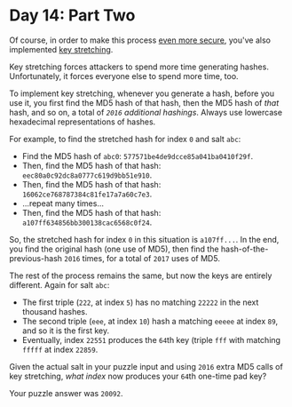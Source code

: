 # Day 14: Part Two

Of course, in order to make this process [even more
secure](https://en.wikipedia.org/wiki/MD5#Security), you've also
implemented [key
stretching](https://en.wikipedia.org/wiki/Key_stretching).

Key stretching forces attackers to spend more time generating hashes.
Unfortunately, it forces everyone else to spend more time, too.

To implement key stretching, whenever you generate a hash, before you
use it, you first find the MD5 hash of that hash, then the MD5 hash of
*that* hash, and so on, a total of *`2016` additional hashings*. Always
use lowercase hexadecimal representations of hashes.

For example, to find the stretched hash for index `0` and salt `abc`:

-   Find the MD5 hash of `abc0`: `577571be4de9dcce85a041ba0410f29f`.
-   Then, find the MD5 hash of that hash:
    `eec80a0c92dc8a0777c619d9bb51e910`.
-   Then, find the MD5 hash of that hash:
    `16062ce768787384c81fe17a7a60c7e3`.
-   ...repeat many times...
-   Then, find the MD5 hash of that hash:
    `a107ff634856bb300138cac6568c0f24`.

So, the stretched hash for index `0` in this situation is `a107ff...`.
In the end, you find the original hash (one use of MD5), then find the
hash-of-the-previous-hash `2016` times, for a total of `2017` uses of
MD5.

The rest of the process remains the same, but now the keys are entirely
different. Again for salt `abc`:

-   The first triple (`222`, at index `5`) has no matching `22222` in
    the next thousand hashes.
-   The second triple (`eee`, at index `10`) hash a matching `eeeee` at
    index `89`, and so it is the first key.
-   Eventually, index `22551` produces the `64`th key (triple `fff` with
    matching `fffff` at index `22859`.

Given the actual salt in your puzzle input and using `2016` extra MD5
calls of key stretching, *what index* now produces your `64`th one-time
pad key?

Your puzzle answer was `20092`.
